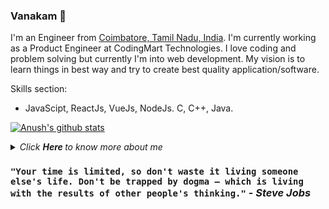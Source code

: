 ### Vanakam 🙏

I'm an Engineer from [Coimbatore, Tamil Nadu, India](https://en.wikipedia.org/wiki/Coimbatore). I'm currently working as a Product Engineer at CodingMart Technologies. I love coding and problem solving but currently I'm into web development. My vision is to learn things in best way and try to create best quality application/software.

Skills section:
- JavaScipt, ReactJs, VueJs, NodeJs. C, C++, Java.


[![Anush's github stats](https://github-readme-stats.vercel.app/api?username=anush629)](https://github.com/anuraghazra/github-readme-stats)
<details>
  <summary>
    <i> Click <b> Here </b> to know more about me </i>
  </summary><br/>
  - 🔭 &nbsp; I’m currently working on: ReactJS, Javascript, Jquery, NodeJS, Python, C, C++. <br/>
  - 🌱 &nbsp; I’m currently learning: VueJS, AI(NLP) , Machine Learning, GraphQl, Docker, Webpack.<br/>
  - 👯 &nbsp; I’m looking to collaborate on: Realtime projects on AI, web, ML.<br/>
  - ⚡&nbsp; Fun fact: I code without caffine :smile:<br/>
  - 📫 &nbsp; How to reach me:<br/>
  <p>&emsp;&emsp;&nbsp;
      <a style="background-color: #C0C0C0" href="https://www.linkedin.com/in/anush-kumar-n-b48778145/" _blank>
        <img style="border-radius: 15px" height="24" width="24" src="https://simpleicons.org/icons/linkedin.svg"/>
      </a>&ensp;
      <a style="background-color: #C0C0C0" href="https://medium.com/@anush.kumar.1998" _blank>
        <img style="border-radius: 15px" height="24" width="24" src="https://simpleicons.org/icons/medium.svg" />
      </a>&ensp;
      <a style="background-color: #C0C0C0" href="https://www.freecodecamp.org/anushkumar6" _blank>
        <img style="border-radius: 15px" height="24" width="24" src="https://simpleicons.org/icons/freecodecamp.svg" />
      </a>&ensp;
      <a style="background-color: #C0C0C0" href="https://github.com/anush629" _blank>
        <img style="border-radius: 15px" height="24" width="24" src="https://simpleicons.org/icons/github.svg" />
      </a>&ensp;
      <a style="background-color: #C0C0C0" href="https://codepen.io/anushkumar06/" _blank>
        <img style="border-radius: 15px" height="24" width="24" src="https://simpleicons.org/icons/codepen.svg" />
      </a>&ensp;
      <a style="background-color: #C0C0C0" href="https://www.hackerrank.com/anushkumar" _blank>
        <img style="border-radius: 15px" height="24" width="24" src="https://simpleicons.org/icons/hackerrank.svg" />
      </a>
  </p>
</details>

### `"Your time is limited, so don't waste it living someone else's life. Don't be trapped by dogma – which is living with the results of other people's thinking."` - _Steve Jobs_
